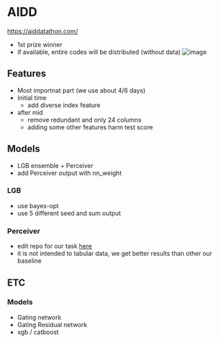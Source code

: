 # AIDD
https://aiddatathon.com/
- 1st prize winner
- if available, entire codes will be distributed (without data)
![image](https://user-images.githubusercontent.com/50350197/143813919-5e731af2-0e11-4a5d-8490-ceab96d0df7b.png)

## Features
- Most importnat part (we use about 4/6 days)
- Initial time
  - add diverse index feature
- after mid
  - remove redundant and only 24 columns
  - adding some other features harm test score

## Models
- LGB ensemble + Perceiver
- add Perceiver output with nn_weight

### LGB
- use bayes-opt
- use 5 different seed and sum output
 
### Perceiver
- edit repo for our task [here](https://github.com/esceptico/perceiver-io)
- it is not intended to tabular data, we get better results than other our baseline

## ETC
### Models
- Gating network
- Gating Residual network
- xgb / catboost
